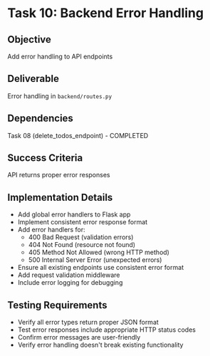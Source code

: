 # Task 10: Backend Error Handling

## Objective
Add error handling to API endpoints

## Deliverable
Error handling in `backend/routes.py`

## Dependencies
Task 08 (delete_todos_endpoint) - COMPLETED

## Success Criteria
API returns proper error responses

## Implementation Details
- Add global error handlers to Flask app
- Implement consistent error response format
- Add error handlers for:
  - 400 Bad Request (validation errors)
  - 404 Not Found (resource not found)
  - 405 Method Not Allowed (wrong HTTP method)
  - 500 Internal Server Error (unexpected errors)
- Ensure all existing endpoints use consistent error format
- Add request validation middleware
- Include error logging for debugging

## Testing Requirements
- Verify all error types return proper JSON format
- Test error responses include appropriate HTTP status codes
- Confirm error messages are user-friendly
- Verify error handling doesn't break existing functionality